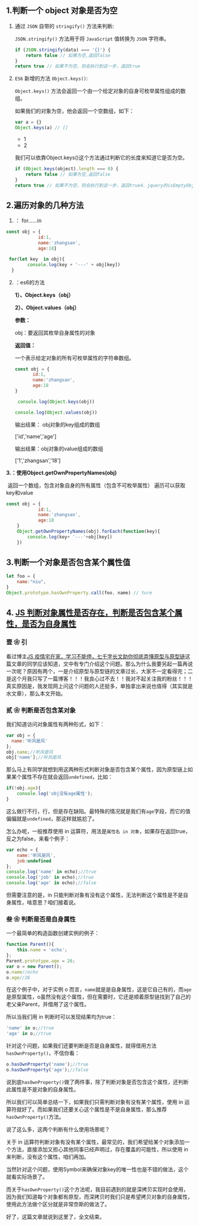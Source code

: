 ## 1.判断一个 object 对象是否为空

1. 通过 `JSON` 自带的 `stringify()` 方法来判断:

   `JSON.stringify()` 方法用于将 `JavaScript` 值转换为 `JSON` 字符串。

   ```js
   if (JSON.stringify(data) === '{}') {
       return false // 如果为空,返回false
   }
   return true // 如果不为空，则会执行到这一步，返回true
   ```

   

2. `ES6` 新增的方法 `Object.keys()`:

   `Object.keys()` 方法会返回一个由一个给定对象的自身可枚举属性组成的数组。

   如果我们的对象为空，他会返回一个空数组，如下：

   ```js
   var a = {}
   Object.keys(a) // []
   ```

   - 1
   - 2

   我们可以依靠Object.keys()这个方法通过判断它的长度来知道它是否为空。

   ```js
   if (Object.keys(object).length === 0) {
       return false // 如果为空,返回false
   }
   return true // 如果不为空，则会执行到这一步，返回true4、jquery的isEmptyObject方法此方法是jquery将2方法(for in)进行封装，使用时需要依赖jqueryvar data = {};var b = $.isEmptyObject(data);alert(b);//true
   ```



## 2.遍历对象的几种方法

1. ： for......in

```js
const obj = {
            id:1,
            name:'zhangsan',
            age:18}

 for(let key  in obj){
        console.log(key + '---' + obj[key])
  }
```



2. ：es6的方法

   **1）、Object.keys（obj）**

   **2）、Object.values（obj）**

   **参数：**

   obj：要返回其枚举自身属性的对象

   **返回值：**

   一个表示给定对象的所有可枚举属性的字符串数组。

   ```js
   const obj = {
   　　　　id:1,
   　　　　name:'zhangsan',
   　　　　age:18
   }
   
    console.log(Object.keys(obj))
   
   console.log(Object.values(obj))
   ```

   

   输出结果： obj对象的key组成的数组

   ['id','name','age']

   输出结果：obj对象的value组成的数组

   ['1','zhangsan','18']

**3.：使用Object.getOwnPropertyNames(obj)**

​	返回一个数组，包含对象自身的所有属性（包含不可枚举属性）
​	遍历可以获取key和value

```js
const obj = {
            id:1,
            name:'zhangsan',
            age:18
    }
    Object.getOwnPropertyNames(obj).forEach(function(key){
        console.log(key+ '---'+obj[key])
    })
```



## 3.判断一个对象是否包含某个属性值

```js
let foo = {
	name:"niu",
}
Object.prototype.hasOwnProperty.call(foo, name) // ture
```





## 4. [JS 判断对象属性是否存在，判断是否包含某个属性，是否为自身属性](https://www.cnblogs.com/echolun/p/12377650.html)

### 壹 ❀ 引

看过博主[JS 疫情宅在家，学习不能停，七千字长文助你彻底弄懂原型与原型链](https://www.cnblogs.com/echolun/p/12321869.html)这篇文章的同学应该知道，文中有专门介绍这个问题。那么为什么我要另起一篇再说一次呢？原因有两个，一是介绍原型与原型链的文章过长，大家不一定看得完；二是这个月我只写了一篇博客！！！我良心过不去！！我对不起关注我的粉丝！！！真实原因是，我发现网上问这个问题的人还挺多，单独拿出来说也值得（其实就是水文章），那么本文开始。

### 贰 ❀ 判断是否包含某对象

我们知道访问对象属性有两种形式，如下：

```javascript
var obj = {
  name:'听风是风'
};
obj.name;//听风是风
obj['name'];//听风是风
```

那么马上有同学就想到用这两种形式判断对象是否包含某个属性，因为原型链上如果某个属性不存在就会返回`undefined`，比如：

```javascript
if(!obj.age){
    console.log('obj没有age属性');
}
```

这么做行不行，行，但是存在缺陷。最特殊的情况就是我们有`age`字段，而它的值偏偏就是`undefined`，那这样就尴尬了。

怎么办呢，一般推荐使用 in 运算符，用法是`属性名 in 对象`，如果存在返回true，反之为false，来看个例子：

```javascript
var echo = {
    name:'听风是风',
    job:undefined
};
console.log('name' in echo);//true
console.log('job' in echo);//true
console.log('age' in echo);//false
```

但需要注意的是，in 只能判断对象有没有这个属性，无法判断这个属性是不是自身属性，啥意思？咱们接着说。

### 叁 ❀ 判断是否是自身属性

一个最简单的构造函数创建实例的例子：

```javascript
function Parent(){
    this.name = 'echo';
};
Parent.prototype.age = 26;
var o = new Parent();
o.name//echo
o.age//26
```

在这个例子中，对于实例 o 而言，`name`就是是自身属性，这是它自己有的，而`age`是原型属性，o虽然没有这个属性，但在需要时，它还是顺着原型链找到了自己的老父亲Parent，并借用了这个属性。

所以当我们用 in 判断时可以发现结果均为true：

```javascript
'name' in o;//true
'age' in o;//true
```

针对这个问题，如果我们还要判断是否是自身属性，就得借用方法`hasOwnProperty()`，不信你看：

```javascript
o.hasOwnProperty('name');//true
o.hasOwnProperty('age');//false
```

说到底`hasOwnProperty()`做了两件事，除了判断对象是否包含这个属性，还判断此属性是不是对象的自身属性。

所以我们可以简单总结一下，如果我们只需判断对象有没有某个属性，使用 in 运算符就好了。而如果我们还要关心这个属性是不是自身属性，那么推荐`hasOwnProperty()`方法。

说了这么多，这两个判断有什么使用场景呢？

关于 in 运算符判断对象有没有某个属性，最常见的，我们希望给某个对象添加一个方法，直接添加又担心其他同事已经声明过，存在覆盖的可能性，所以使用 in 来判断，没有这个属性，咱们再加。

当然针对这个问题，使用Symbol来确保对象key的唯一性也是不错的做法，这个就看实际场景了。

而关于`hasOwnProperty()`这个方法呢，我目前遇到的就是深拷贝实现时会使用，因为我们知道每个对象都有原型，而深拷贝时我们只是希望拷贝对象的自身属性，使用此方法做个区分就是非常奈斯的做法了。

好了，这篇文章就说到这里了，全文结束。



